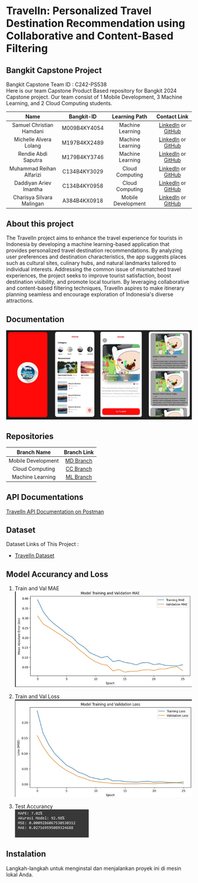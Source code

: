 # TravelIn: Personalized Travel Destination Recommendation using Collaborative and Content-Based Filtering
## Bangkit Capstone Project

Bangkit Capstone Team ID : C242-PS538	 <br>
Here is our team Capstone Product Based repository for Bangkit 2024 Capstone project. Our team consist of 1 Mobile Development, 3 Machine Learning, and 2 Cloud Computing students.


|              Name              | Bangkit-ID |   Learning Path    |                                                       Contact Link                                                       |
| :----------------------------: | :--------: | :----------------: | :----------------------------------------------------------------------------------------------------------------------: |
| Samuel Christian Hamdani | M009B4KY4054	 |  Machine Learning |            [LinkedIn](https://www.linkedin.com/in/samuel-christian-hamdani) or [GitHub](https://github.com/SamuelHamdani)             |
| Michelle Alvera Lolang |  M197B4KX2489		 |  Machine Learning |            [LinkedIn](https://www.linkedin.com/in/michelle-lolang/) or [GitHub](https://github.com/michellealvera)             |
| Rendie Abdi Saputra |  M179B4KY3746		 |  Machine Learning |            [LinkedIn](https://www.linkedin.com/in/rendie-abdi-saputra-32b629258) or [GitHub](https://github.com/RendieRYU)             |
| Muhammad Reihan Alfarizi | C134B4KY3029		 |  Cloud Computing |            [LinkedIn](https://www.linkedin.com/in/muhammad-reihan-alfarizi-59b55a322) or [GitHub](https://github.com/reyfarizi)             |
| Daddiyan Ariev Imantha | C134B4KY0958 |  Cloud Computing |            [LinkedIn](https://www.linkedin.com/in/daddiyan-ariev-imantha) or [GitHub](https://github.com/DiyanZZ)             |
| Charisya Silvara Malingan  |  A384B4KX0918	 |  Mobile Development |            [LinkedIn](https://www.linkedin.com/in/charisyasilvaramaligan?utm_source=share&utm_campaign=share_via&utm_content=profile&utm_medium=ios_app) or [GitHub](https://github.com/charisyaa)             |

## About this project

The TravelIn project aims to enhance the travel experience for tourists in Indonesia by developing a machine learning-based application that provides personalized travel destination recommendations. By analyzing user preferences and destination characteristics, the app suggests places such as cultural sites, culinary hubs, and natural landmarks tailored to individual interests. Addressing the common issue of mismatched travel experiences, the project seeks to improve tourist satisfaction, boost destination visibility, and promote local tourism. By leveraging collaborative and content-based filtering techniques, TravelIn aspires to make itinerary planning seamless and encourage exploration of Indonesia's diverse attractions.

## Documentation

![TravelinApp](https://github.com/Capstone-Bangkit-C242-PS538/TravelIn-Bangkit/blob/main/Assets/main.jpg)<br>

## Repositories

|    Branch Name     |                                      Branch Link                                         |
| :----------------: | :--------------------------------------------------------------------------------------: |
| Mobile Development | [MD Branch](https://github.com/Capstone-Bangkit-C242-PS538/TravelIn-Bangkit/tree/Mobile_Development) |
|  Cloud Computing   | [CC Branch](https://github.com/Capstone-Bangkit-C242-PS538/TravelIn-Bangkit/tree/Cloud_Computing)      |
|  Machine Learning  | [ML Branch](https://github.com/Capstone-Bangkit-C242-PS538/TravelIn-Bangkit/tree/Machine_Learning)       |

## API Documentations
[TravelIn API Documentation on Postman](https://documenter.getpostman.com/view/39612721/2sAYBXAAAY)


## Dataset
Dataset Links of This Project :

- [TravelIn Dataset](https://github.com/Capstone-Bangkit-C242-PS538/TravelIn-Bangkit/blob/Machine_Learning/Dataset/tourid.csv)

## Model Accurancy and Loss
1. Train and Val MAE <br>
![TravelinApp](https://github.com/Capstone-Bangkit-C242-PS538/TravelIn-Bangkit/blob/Machine_Learning/Assets/mae.jpg)<br>

2. Train and Val Loss <br>
![TravelinApp](https://github.com/Capstone-Bangkit-C242-PS538/TravelIn-Bangkit/blob/Machine_Learning/Assets/train.jpg)<br>

1. Test Accurancy <br>
![TravelinApp](https://github.com/Capstone-Bangkit-C242-PS538/TravelIn-Bangkit/blob/Machine_Learning/Assets/accurancy.jpg)<br>


## Instalation
Langkah-langkah untuk menginstal dan menjalankan proyek ini di mesin lokal Anda.
